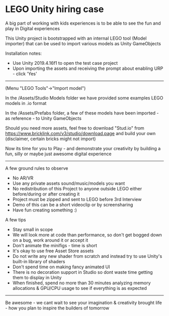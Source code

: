 # LEGO Unity hiring case

A big part of working with kids experiences is to be able to see the fun and play in Digital experiences

This Unity project is bootstrapped with an internal LEGO tool (Model importer) that can be used to import various models as Unity GameObjects

Installation notes:
- Use Unity 2019.4.16f1 to open the test case project
- Upon importing the assets and receiving the prompt about enabling URP - click 'Yes'

---

(Menu "LEGO Tools"->"Import model")

In the /Assets/Studio Models folder we have provided some examples LEGO models in .io format

In the /Assets/Prefabs folder, a few of these models have been imported - as reference - to Unity GameObjects

Should you need more assets, feel free to download "Stud.io" from https://www.bricklink.com/v3/studio/download.page and build your own (disclaimer, certain bricks might not import)


Now its time for you to Play - and demonstrate your creativity by building a fun, silly or maybe just awesome digital experience

---



A few ground rules to observe

- No AR/VR
- Use any private assets sound/music/models you want
- No redistribution of this Project to anyone outside LEGO either before/during or after creating it
- Project must be zipped and sent to LEGO before 3rd Interview
- Demo of this can be a short videoclip or by screensharing
- Have fun creating something :)


A few tips
- Stay small in scope
- We will look more at code than performance, so don't get bogged down on a bug, work around it or accept it
- Don't animate the minifigs - time is short
- It's okay to use free Asset Store assets
- Do not write any new shader from scratch and instead try to use Unity's built-in library of shaders
- Don't spend time on making fancy animated UI
- There is no decoration support in Studio so dont waste time getting them to display in Unity
- When finished, spend no more than 30 minutes analyzing memory allocations & GPU/CPU usage to see if everything is as expected

---
Be awesome - we cant wait to see your imagination & creativity brought life - how you plan to inspire the builders of tomorrow 